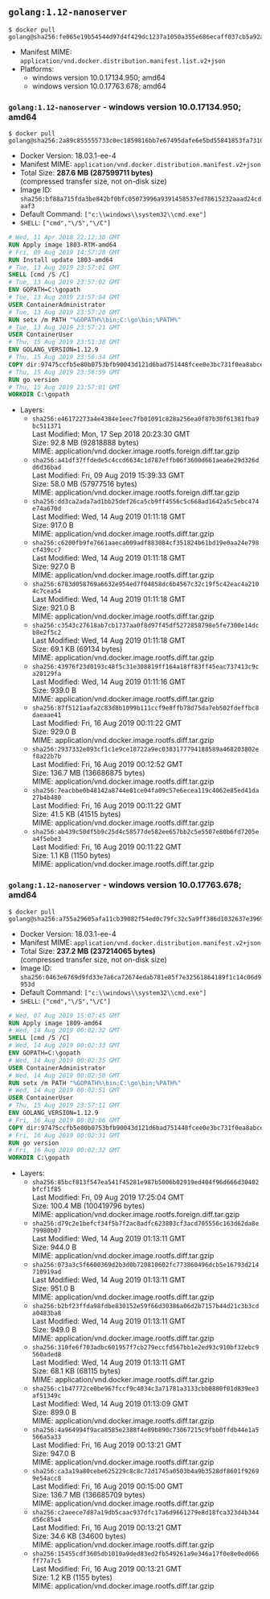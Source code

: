 ## `golang:1.12-nanoserver`

```console
$ docker pull golang@sha256:fe065e19b54544d97d4f429dc1237a1050a355e686ecaff037cb5a92a1450453
```

-	Manifest MIME: `application/vnd.docker.distribution.manifest.list.v2+json`
-	Platforms:
	-	windows version 10.0.17134.950; amd64
	-	windows version 10.0.17763.678; amd64

### `golang:1.12-nanoserver` - windows version 10.0.17134.950; amd64

```console
$ docker pull golang@sha256:2a89c855555733c0ec1859816bb7e67495dafe6e5bd55841853fa7310ebb4dea
```

-	Docker Version: 18.03.1-ee-4
-	Manifest MIME: `application/vnd.docker.distribution.manifest.v2+json`
-	Total Size: **287.6 MB (287599711 bytes)**  
	(compressed transfer size, not on-disk size)
-	Image ID: `sha256:bf88a715fda3be842bf0bfc05073996a9391458537ed78615232aaad24cdaaf3`
-	Default Command: `["c:\\windows\\system32\\cmd.exe"]`
-	`SHELL`: `["cmd","\/S","\/C"]`

```dockerfile
# Wed, 11 Apr 2018 22:12:30 GMT
RUN Apply image 1803-RTM-amd64
# Fri, 09 Aug 2019 14:57:28 GMT
RUN Install update 1803-amd64
# Tue, 13 Aug 2019 23:57:01 GMT
SHELL [cmd /S /C]
# Tue, 13 Aug 2019 23:57:02 GMT
ENV GOPATH=C:\gopath
# Tue, 13 Aug 2019 23:57:04 GMT
USER ContainerAdministrator
# Tue, 13 Aug 2019 23:57:20 GMT
RUN setx /m PATH "%GOPATH%\bin;C:\go\bin;%PATH%"
# Tue, 13 Aug 2019 23:57:21 GMT
USER ContainerUser
# Thu, 15 Aug 2019 23:51:38 GMT
ENV GOLANG_VERSION=1.12.9
# Thu, 15 Aug 2019 23:56:34 GMT
COPY dir:97475ccfb5e80b0753bfb90043d121d6bad751448fcee0e3bc731f0ea8abceff in C:\go 
# Thu, 15 Aug 2019 23:56:59 GMT
RUN go version
# Thu, 15 Aug 2019 23:57:01 GMT
WORKDIR C:\gopath
```

-	Layers:
	-	`sha256:e46172273a4e4384e1eec7fb01091c828a256ea0f87b30f61381fba9bc511371`  
		Last Modified: Mon, 17 Sep 2018 20:23:30 GMT  
		Size: 92.8 MB (92818888 bytes)  
		MIME: application/vnd.docker.image.rootfs.foreign.diff.tar.gzip
	-	`sha256:a41df37ffdede5c4ccd6634c1d787effb06f3600d661aea6e29d326dd6d36bad`  
		Last Modified: Fri, 09 Aug 2019 15:39:33 GMT  
		Size: 58.0 MB (57977516 bytes)  
		MIME: application/vnd.docker.image.rootfs.foreign.diff.tar.gzip
	-	`sha256:dd3ca2ada7ad1bb25def26ca5cb9ff4556c5c668ad1642a5c5ebc474e74a670d`  
		Last Modified: Wed, 14 Aug 2019 01:11:18 GMT  
		Size: 917.0 B  
		MIME: application/vnd.docker.image.rootfs.diff.tar.gzip
	-	`sha256:c6200fb9fe7661aaeca009adf883084cf351824b61bd19e0aa24e798cf439cc7`  
		Last Modified: Wed, 14 Aug 2019 01:11:18 GMT  
		Size: 927.0 B  
		MIME: application/vnd.docker.image.rootfs.diff.tar.gzip
	-	`sha256:6783d058769a6632e954ed7f04858dc6b4567c32c19f5c42eac4a2104c7cea54`  
		Last Modified: Wed, 14 Aug 2019 01:11:18 GMT  
		Size: 921.0 B  
		MIME: application/vnd.docker.image.rootfs.diff.tar.gzip
	-	`sha256:c3543c27618ab7cb1737aa0f8d97f45df5272858798e5fe7300e14dcb8e2f5c2`  
		Last Modified: Wed, 14 Aug 2019 01:11:18 GMT  
		Size: 69.1 KB (69134 bytes)  
		MIME: application/vnd.docker.image.rootfs.diff.tar.gzip
	-	`sha256:43976f23d0193c48f5c31e308819ff164a18ff83ff45eac737413c9ca20129fa`  
		Last Modified: Wed, 14 Aug 2019 01:11:16 GMT  
		Size: 939.0 B  
		MIME: application/vnd.docker.image.rootfs.diff.tar.gzip
	-	`sha256:87f5121aafa2c83d8b1099b111ccf9e8ffb78d75da7eb502fdeffbc8daeaae41`  
		Last Modified: Fri, 16 Aug 2019 00:11:22 GMT  
		Size: 929.0 B  
		MIME: application/vnd.docker.image.rootfs.diff.tar.gzip
	-	`sha256:2937332e093cf1c1e9ce18722a9ec0383177794188589a468203802ef8a22b7b`  
		Last Modified: Fri, 16 Aug 2019 00:12:52 GMT  
		Size: 136.7 MB (136686875 bytes)  
		MIME: application/vnd.docker.image.rootfs.diff.tar.gzip
	-	`sha256:7eacbbe0b48142a8744e01ce04fa09c57e6ecea119c4062e85ed41da27b4b480`  
		Last Modified: Fri, 16 Aug 2019 00:11:22 GMT  
		Size: 41.5 KB (41515 bytes)  
		MIME: application/vnd.docker.image.rootfs.diff.tar.gzip
	-	`sha256:ab439c50df5b9c25d4c58577de582ee657bb2c5e5507e80b6fd7205ea4f5ebe3`  
		Last Modified: Fri, 16 Aug 2019 00:11:22 GMT  
		Size: 1.1 KB (1150 bytes)  
		MIME: application/vnd.docker.image.rootfs.diff.tar.gzip

### `golang:1.12-nanoserver` - windows version 10.0.17763.678; amd64

```console
$ docker pull golang@sha256:a755a29605afa11cb39082f54ed0c79fc32c5a9ff386d1032637e39697549b8f
```

-	Docker Version: 18.03.1-ee-4
-	Manifest MIME: `application/vnd.docker.distribution.manifest.v2+json`
-	Total Size: **237.2 MB (237214065 bytes)**  
	(compressed transfer size, not on-disk size)
-	Image ID: `sha256:0463e6769d9fd33e7a6ca72674edab781e85f7e32561864189f1c14c06d9953d`
-	Default Command: `["c:\\windows\\system32\\cmd.exe"]`
-	`SHELL`: `["cmd","\/S","\/C"]`

```dockerfile
# Wed, 07 Aug 2019 15:07:45 GMT
RUN Apply image 1809-amd64
# Wed, 14 Aug 2019 00:02:32 GMT
SHELL [cmd /S /C]
# Wed, 14 Aug 2019 00:02:33 GMT
ENV GOPATH=C:\gopath
# Wed, 14 Aug 2019 00:02:35 GMT
USER ContainerAdministrator
# Wed, 14 Aug 2019 00:02:50 GMT
RUN setx /m PATH "%GOPATH%\bin;C:\go\bin;%PATH%"
# Wed, 14 Aug 2019 00:02:51 GMT
USER ContainerUser
# Thu, 15 Aug 2019 23:57:11 GMT
ENV GOLANG_VERSION=1.12.9
# Fri, 16 Aug 2019 00:02:06 GMT
COPY dir:97475ccfb5e80b0753bfb90043d121d6bad751448fcee0e3bc731f0ea8abceff in C:\go 
# Fri, 16 Aug 2019 00:02:31 GMT
RUN go version
# Fri, 16 Aug 2019 00:02:32 GMT
WORKDIR C:\gopath
```

-	Layers:
	-	`sha256:85bcf813f547ea541f45281e987b5006b02919ed404f96d666d30402bfcf1f85`  
		Last Modified: Fri, 09 Aug 2019 17:25:04 GMT  
		Size: 100.4 MB (100419796 bytes)  
		MIME: application/vnd.docker.image.rootfs.foreign.diff.tar.gzip
	-	`sha256:d79c2e1befcf34f5b7f2ac8adfc623803cf3acd705556c163d62da8e79980b07`  
		Last Modified: Wed, 14 Aug 2019 01:13:11 GMT  
		Size: 944.0 B  
		MIME: application/vnd.docker.image.rootfs.diff.tar.gzip
	-	`sha256:073a3c5f6600369d2b3d0b720810602fc773860496dcb5e16793d214710919ad`  
		Last Modified: Wed, 14 Aug 2019 01:13:11 GMT  
		Size: 951.0 B  
		MIME: application/vnd.docker.image.rootfs.diff.tar.gzip
	-	`sha256:b2bf23ffda98fdbe830152e59f66d30386a06d2b7157b44d21c3b3cda0483ba8`  
		Last Modified: Wed, 14 Aug 2019 01:13:11 GMT  
		Size: 949.0 B  
		MIME: application/vnd.docker.image.rootfs.diff.tar.gzip
	-	`sha256:310fe6f703adbc601957f7cb279eccfd567bb1e2ed93c910bf32ebc9560aded8`  
		Last Modified: Wed, 14 Aug 2019 01:13:11 GMT  
		Size: 68.1 KB (68115 bytes)  
		MIME: application/vnd.docker.image.rootfs.diff.tar.gzip
	-	`sha256:c1b47772ce0be967fccf9c4034c3a71781a3133cbb0880f01d839ee3af51349c`  
		Last Modified: Wed, 14 Aug 2019 01:13:09 GMT  
		Size: 899.0 B  
		MIME: application/vnd.docker.image.rootfs.diff.tar.gzip
	-	`sha256:4a964994f9aca8585e2388f4e89b890c73067215c9fbb0ffdb44e1a5566a5a33`  
		Last Modified: Fri, 16 Aug 2019 00:13:21 GMT  
		Size: 947.0 B  
		MIME: application/vnd.docker.image.rootfs.diff.tar.gzip
	-	`sha256:ca3a19a80cebe625229c8c8c72d1745a0503b4a9b3528df8601f92699e54acc8`  
		Last Modified: Fri, 16 Aug 2019 00:15:00 GMT  
		Size: 136.7 MB (136685709 bytes)  
		MIME: application/vnd.docker.image.rootfs.diff.tar.gzip
	-	`sha256:c2aeece7d87a19db5caac937dfc17a6d9661279e8d18fca323d4b344d56c85a4`  
		Last Modified: Fri, 16 Aug 2019 00:13:21 GMT  
		Size: 34.6 KB (34600 bytes)  
		MIME: application/vnd.docker.image.rootfs.diff.tar.gzip
	-	`sha256:15455cdf3605db1010a9ded83ed2fb549261a9e346a17f0e8e0ed066ff77a7c5`  
		Last Modified: Fri, 16 Aug 2019 00:13:21 GMT  
		Size: 1.2 KB (1155 bytes)  
		MIME: application/vnd.docker.image.rootfs.diff.tar.gzip
